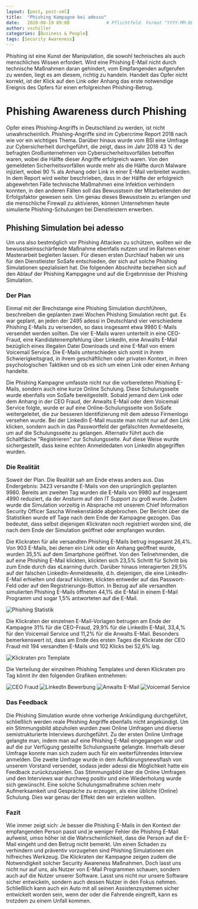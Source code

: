 ```yaml
---
layout: [post, post-xml]              
title:  "Phishing Kampagne bei adesso"        
date:   2020-08-19 09:00              # Pflichtfeld. Format "YYYY-MM-DD HH:MM". Muss für Veröffentlichung in der Vergangenheit liegen. (Für Preview egal)
author: vschiller                     
categories: [Business & People]       
tags: [Security Awareness]     
---
```


Phishing ist eine Kunst der Manipulation, die sowohl technisches als auch menschliches Wissen erfordert. 
Wird eine Phishing E-Mail nicht durch technische Maßnahmen daran gehindert, vom Empfangenden aufgerufen zu werden, liegt es am diesem, richtig zu handeln. 
Handelt das Opfer nicht korrekt, ist der Klick auf den Link oder Anhang das erste notwendige Ereignis des Opfers für einen erfolgreichen Phishing-Betrug. 

# Phishing Awareness durch Phishing

Opfer eines Phishing-Angriffs in Deutschland zu werden, ist nicht unwahrscheinlich. 
Phishing-Angriffe sind im Cybercrime Report 2018 nach wie vor ein wichtiges Thema. 
Darüber hinaus wurde vom BSI eine Umfrage zur Cybersicherheit durchgeführt, die zeigt, dass im Jahr 2018 43 % der befragten Großunternehmen von Cybersicherheitsvorfällen betroffen waren, wobei die Hälfte dieser Angriffe erfolgreich waren. 
Von den gemeldeten Sicherheitsvorfällen wurde mehr als die Hälfte durch Malware injiziert, wobei 90 % als Anhang oder Link in einer E-Mail verbreitet wurden. 
In dem Report wird weiter beschrieben, dass in der Hälfte der erfolgreich abgewehrten Fälle technische Maßmahmen eine Infektion verhindern konnten, in den anderen Fällen soll das Bewusstsein der Mitarbeitenden der Erfolgsfaktor gewesen sein. 
Um genau dieses Bewusstsein zu erlangen und die menschliche Firewall zu aktivieren, können Unternehmen heute simulierte Phishing-Schulungen bei Dienstleistern erwerben. 

## Phishing Simulation bei adesso

Um uns also bestmöglich vor Phishing Attacken zu schützen, wollten wir die bewusstseinsschärfende Maßnahme ebenfalls nutzen und im Rahmen einer Masterarbeit begleiten lassen. 
Für diesen ersten Durchlauf haben wir uns für den Dienstleister SoSafe entschieden, der sich auf solche Phishing Simulationen spezialisiert hat. 
Die folgenden Abschnitte beziehen sich auf den Ablauf der Phishing Kampgagne und auf die Ergebnnisse der Phishing Simulation. 

### Der Plan 

Einmal mit der Brechstange eine Phishing Simulation durchführen, beschreiben die geplanten zwei Wochen Phishing Simulation recht gut. 
Es war geplant, an jeden der 2495 adessi in Deutschland vier verschiedene Phishing E-Mails zu versenden, so dass insgesamt etwa 9980 E-Mails versendet werden sollten. 
Die vier E-Mails waren unterteilt in eine CEO-Fraud, eine Kandidatenempfehlung über LinkedIn, eine Anwalts E-Mail bezüglich eines illegalen Datei Downloads und eine E-Mail von einem Voicemail Service. 
Die E-Mails unterschieden sich somit in ihrem Schwierigkeitsgrad, in ihrem geschäftlichen oder privaten Kontext, in ihren psychologischen Taktiken und ob es sich um einen Link oder einen Anhang handelte.

Die Phishing Kampagne umfasste nicht nur die vorbereiteten Phishing E-Mails, sondern auch eine kurze Online Schulung. 
Diese Schulungsseite wurde ebenfalls von SoSafe bereitgestellt. 
Sobald jemand dem Link oder dem Anhang in der CEO Fraud, der Anwalts E-Mail oder dem Voicemail Service folgte, wurde er auf eine Online-Schulungsseite von SoSafe weitergeleitet, die zur besseren Identifizierung mit dem adesso Firmenlogo versehen wurde. 
Bei der LinkedIn E-Mail musste man nicht nur auf den Link klicken, sondern auch in das Passwortfeld der gefälschten Anmeldeseite, um auf die Schulungsseite zu gelangen. 
Alternativ führt auch die Schaltfläche "Registrieren" zur Schulungsseite. 
Auf diese Weise wurde sichergestellt, dass keine echten Anmeldedaten von LinkedIn abgegriffen wurden.


### Die Realität

Soweit der Plan. Die Realität sah am Ende etwas anders aus. 
Das Endergebnis: 3423 versandte E-Mails von den ursprünglich geplanten 9980. 
Bereits am zweiten Tag wurden die E-Mails von 9980 auf insgesamt 4990 reduziert, da der Ansturm auf den IT Support zu groß wurde. 
Zudem wurde die Simulation vorzeitig in Absprache mit unserem Chief Information Security Officer Sascha Winekenstädde abgebrochen. 
Der Bericht über die Statistiken wurde elf Tage nach dem Ende der Kampagne gezogen. Das bedeutet, dass selbst diejenigen Klickraten noch registriert worden sind, die nach dem Ende der Simulation geöffnet oder empfangen wurden. 

Die Klickraten für alle versandten Phishing E-Mails betrug insgesamt 26,4%. 
Von 903 E-Mails, bei denen ein Link oder ein Anhang geöffnet wurde, wurden 35,5% auf dem Smartphone geöffnet. 
Von den Teilnehmenden, die auf eine Phishing E-Mail klickten, klickten sich 23,5% Schritt für Schritt bis zum Ende durch das eLearning durch. 
Darüber hinaus interagierten 29,5% auf der falschen LinkedIn-Anmeldeseite, d.h. diejenigen, die eine LinkedIn-E-Mail erhielten und darauf klickten, klickten entweder auf das Passwort-Feld oder auf den Registrierungs-Button. 
In Bezug auf alle versandten simulierten Phishing E-Mails öffneten 44,1% die E-Mail in einem E-Mail Programm und sogar 1,5% antworteten auf die E-Mail. 

![Phishing Statistik](/assets/images/posts/Phishing-Kampagne-2019/AlleRatenPhishing.png) 

Die Klickraten der einzelnen E-Mail-Vorlagen betrugen am Ende der Kampagne 31% für die CEO-Fraud, 29,9% für die LinkedIn E-Mail, 33,4,% für den Voicemail Service und 11,2% für die Anwalts E-Mail. 
Besonders bemerkenswert ist, dass am Ende des ersten Tages die Klickrate der CEO Fraud mit 194 versandten E-Mails und 102 Klicks bei 52,6% lag. 

![Klickraten pro Template](/assets/images/posts/Phishing-Kampagne-2019/AlleRatenPhishing.png) 

Die Verteilung der einzelnen Phishing Templates und deren Klickraten pro Tag könnt ihr den folgenden Grafiken entnehmen: 

![CEO Fraud](/assets/images/posts/Phishing-Kampagne-2019/CEOFraudKlickraten.png) 
![LinkedIn Bewerbung](/assets/images/posts/Phishing-Kampagne-2019/LinkedInKlickraten.png) 
![Anwalts E-Mail](/assets/images/posts/Phishing-Kampagne-2019/AnwaltsmailKlickraten.png) 
![Voicemail Service](/assets/images/posts/Phishing-Kampagne-2019/VoicemailKlickraten.png)


### Das Feedback

Die Phishing Simulation wurde ohne vorherige Ankündigung durchgeführt, schließlich werden reale Phishing Angriffe ebenfalls nicht angekündigt. 
Um ein Stimmungsbild abzuholen wurden zwei Online Umfragen und diverse semistrukturierte Interviews durchgeführt. 
Zu der ersten Online Umfrage gelangte man, indem man auf eine Phishing E-Mail eingegangen war und auf die zur Verfügung gestellte Schulungsseite gelangte. 
Innerhalb dieser Umfrage konnte man sich zudem auch für ein weiterführendes Interview anmelden.
Die zweite Umfrage wurde in dem Aufklärungsnewsflash von unserem Vorstand versendet, sodass jeder adessi die Möglichkeit hatte ein Feedback zurückzuspielen. 
Das Stimmungsbild über die Online Umfragen und den Interviews war durchweg positiv und eine Wiederholung wurde sich gewünscht.
Eine solche Schulungsmaßnahme schien mehr Aufmerksamkeit und Gespräche zu erzeugen, als eine übliche (Online) Schulung.
Dies war genau der Effekt den wir erzielen wollten.


### Fazit 

Wie immer zeigt sich: Je besser die Phishing E-Mails in den Kontext der empfangenden Person passt und je weniger Fehler die Phishing E-Mail aufweist, umso höher ist die Wahrscheinlichkeit, dass die Person auf die E-Mail eingeht und den Betrug nicht bemerkt. 
Um einen Schaden zu verhindern und präventiv vorzugehen sind Phishing Simulationen ein hilfreiches Werkzeug. 
Die Klickraten der Kampagne zeigen zudem die Notwendigkeit solcher Security Awareness Maßnahmen.
Doch lasst uns nicht nur auf uns, als Nutzer von E-Mail Programmen schauen, sondern auch auf die Nutzer unserer Software. 
Lasst uns nicht nur unsere Software sicher entwickeln, sondern auch dessen Nutzer in den Fokus nehmen. 
Schließlich kann auch ein Auto mit all seinen Assistenzsystemen sicher entwickelt worden sein, wenn der oder die Fahrende eingreift, kann es trotzdem zu einem Unfall kommen.
